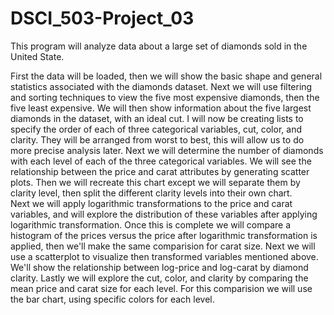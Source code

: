 # DSCI_503-Project_03
This program will analyze data about a large set of diamonds sold in the United State.

  First the data will be loaded, then we will show the basic shape and general statistics associated with the diamonds dataset.  Next we will use filtering and sorting techniques to view the five most expensive diamonds, then the five least expensive. We will then show information about the five largest diamonds in the dataset, with an ideal cut.
  I will now be creating lists to specify the order of each of three categorical variables, cut, color, and clarity. They will be arranged from worst to best, this will allow us to do more precise analysis later. Next we will determine the number of diamonds with each level of each of the three categorical variables.
  We will see the relationship between the price and carat attributes by generating scatter plots.  Then we will recreate this chart except we will separate them by clarity level, then split the different clarity levels into their own chart.  
  Next we will apply logarithmic transformations to the price and carat variables, and will explore the distribution of these variables after applying logarithmic transformation.  Once this is complete we will compare a histogram of the prices versus the price after logarithmic transformation is applied, then we'll make the same comparision for carat size. Next we will use a scatterplot to visualize then transformed variables mentioned above.  We'll show the relationship between log-price and log-carat by diamond clarity. 
  Lastly we will explore the cut, color, and clarity by comparing the mean price and carat size for each level.  For this comparision we will use the bar chart, using specific colors for each level.

  

